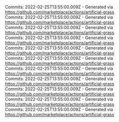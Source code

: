 Commits: 2022-02-25T13:55:00.009Z - Generated via https://github.com/marketplace/actions/artificial-grass
<br>
Commits: 2022-02-25T13:55:00.009Z - Generated via https://github.com/marketplace/actions/artificial-grass
<br>
Commits: 2022-02-25T13:55:00.009Z - Generated via https://github.com/marketplace/actions/artificial-grass
<br>
Commits: 2022-02-25T13:55:00.009Z - Generated via https://github.com/marketplace/actions/artificial-grass
<br>
Commits: 2022-02-25T13:55:00.009Z - Generated via https://github.com/marketplace/actions/artificial-grass
<br>
Commits: 2022-02-25T13:55:00.009Z - Generated via https://github.com/marketplace/actions/artificial-grass
<br>
Commits: 2022-02-25T13:55:00.009Z - Generated via https://github.com/marketplace/actions/artificial-grass
<br>
Commits: 2022-02-25T13:55:00.009Z - Generated via https://github.com/marketplace/actions/artificial-grass
<br>
Commits: 2022-02-25T13:55:00.009Z - Generated via https://github.com/marketplace/actions/artificial-grass
<br>
Commits: 2022-02-25T13:55:00.009Z - Generated via https://github.com/marketplace/actions/artificial-grass
<br>
Commits: 2022-02-25T13:55:00.009Z - Generated via https://github.com/marketplace/actions/artificial-grass
<br>
